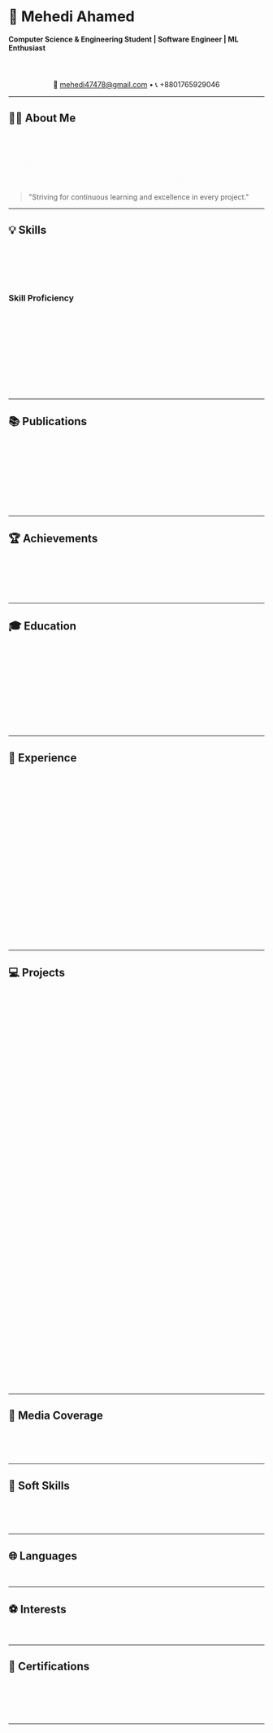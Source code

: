 # 👋 Mehedi Ahamed

**Computer Science & Engineering Student | Software Engineer | ML Enthusiast**

<p align="center" style="animation: fadeIn 1s ease-in;">
  <a href="https://mehediahamed.github.io/Portfolio/" style="text-decoration: none;">
    <img src="https://img.shields.io/badge/Portfolio-1f425f.svg?style=for-the-badge&logo=web&logoColor=white" alt="Portfolio" style="transition: transform 0.3s; margin: 5px;" onmouseover="this.style.transform='scale(1.1)'" onmouseout="this.style.transform='scale(1)'">
  </a>
  <a href="https://github.com/MehediAhamed" style="text-decoration: none;">
    <img src="https://img.shields.io/badge/GitHub-181717.svg?style=for-the-badge&logo=github&logoColor=white" alt="GitHub" style="transition: transform 0.3s; margin: 5px;" onmouseover="this.style.transform='scale(1.1)'" onmouseout="this.style.transform='scale(1)'">
  </a>
  <a href="https://leetcode.com/u/mehediahamed/" style="text-decoration: none;">
    <img src="https://img.shields.io/badge/LeetCode-FFA116.svg?style=for-the-badge&logo=leetcode&logoColor=black" alt="LeetCode" style="transition: transform 0.3s; margin: 5px;" onmouseover="this.style.transform='scale(1.1)'" onmouseout="this.style.transform='scale(1)'">
  </a>
  <a href="https://www.linkedin.com/in/mehedi-ahamed-17014b21a/" style="text-decoration: none;">
    <img src="https://img.shields.io/badge/LinkedIn-0077B5.svg?style=for-the-badge&logo=linkedin&logoColor=white" alt="LinkedIn" style="transition: transform 0.3s; margin: 5px;" onmouseover="this.style.transform='scale(1.1)'" onmouseout="this.style.transform='scale(1)'">
  </a>
</p>
<p align="center">
  📧 <a href="mailto:mehedi47478@gmail.com">mehedi47478@gmail.com</a> • 📞 +8801765929046
</p>

<style>
@keyframes fadeIn {
  0% { opacity: 0; transform: translateY(10px); }
  100% { opacity: 1; transform: translateY(0); }
}
</style>

---

## 🧑‍💻 About Me

<div style="animation: fadeIn 1s ease-in;">
I’m a **Computer Science & Engineering** undergraduate at the Islamic University of Technology, passionate about crafting innovative solutions through code. My expertise spans **Machine Learning**, **Computer Vision**, **Data Science**, **DevOps**, and **Backend Development**. I’m driven by a commitment to continuous learning and excellence in every project.
</div>

> "Striving for continuous learning and excellence in every project."

---

## 💡 Skills

<div style="display: flex; flex-wrap: wrap; gap: 10px; justify-content: center; animation: fadeIn 1.2s ease-in;">
  <img src="https://img.shields.io/badge/C-00599C?style=flat-square&logo=c&logoColor=white" alt="C" style="transition: transform 0.3s;" onmouseover="this.style.transform='scale(1.1)'" onmouseout="this.style.transform='scale(1)'">
  <img src="https://img.shields.io/badge/C++-00599C?style=flat-square&logo=c%2B%2B&logoColor=white" alt="C++" style="transition: transform 0.3s;" onmouseover="this.style.transform='scale(1.1)'" onmouseout="this.style.transform='scale(1)'">
  <img src="https://img.shields.io/badge/JavaScript-F7DF1E?style=flat-square&logo=javascript&logoColor=black" alt="JavaScript" style="transition: transform 0.3s;" onmouseover="this.style.transform='scale(1.1)'" onmouseout="this.style.transform='scale(1)'">
  <img src="https://img.shields.io/badge/Java-ED8B00?style=flat-square&logo=java&logoColor=white" alt="Java" style="transition: transform 0.3s;" onmouseover="this.style.transform='scale(1.1)'" onmouseout="this.style.transform='scale(1)'">
  <img src="https://img.shields.io/badge/Python-3776AB?style=flat-square&logo=python&logoColor=white" alt="Python" style="transition: transform 0.3s;" onmouseover="this.style.transform='scale(1.1)'" onmouseout="this.style.transform='scale(1)'">
  <img src="https://img.shields.io/badge/FastAPI-009688?style=flat-square&logo=fastapi&logoColor=white" alt="FastAPI" style="transition: transform 0.3s;" onmouseover="this.style.transform='scale(1.1)'" onmouseout="this.style.transform='scale(1)'">
  <img src="https://img.shields.io/badge/Django-092E20?style=flat-square&logo=django&logoColor=white" alt="Django" style="transition: transform 0.3s;" onmouseover="this.style.transform='scale(1.1)'" onmouseout="this.style.transform='scale(1)'">
  <img src="https://img.shields.io/badge/React-61DAFB?style=flat-square&logo=react&logoColor=black" alt="React" style="transition: transform 0.3s;" onmouseover="this.style.transform='scale(1.1)'" onmouseout="this.style.transform='scale(1)'">
  <img src="https://img.shields.io/badge/OpenCV-5C3EE8?style=flat-square&logo=opencv&logoColor=white" alt="OpenCV" style="transition: transform 0.3s;" onmouseover="this.style.transform='scale(1.1)'" onmouseout="this.style.transform='scale(1)'">
  <img src="https://img.shields.io/badge/PyTorch-EE4C2C?style=flat-square&logo=pytorch&logoColor=white" alt="PyTorch" style="transition: transform 0.3s;" onmouseover="this.style.transform='scale(1.1)'" onmouseout="this.style.transform='scale(1)'">
  <img src="https://img.shields.io/badge/TensorFlow-FF6F00?style=flat-square&logo=tensorflow&logoColor=white" alt="TensorFlow" style="transition: transform 0.3s;" onmouseover="this.style.transform='scale(1.1)'" onmouseout="this.style.transform='scale(1)'">
  <img src="https://img.shields.io/badge/MariaDB-003545?style=flat-square&logo=mariadb&logoColor=white" alt="MariaDB" style="transition: transform 0.3s;" onmouseover="this.style.transform='scale(1.1)'" onmouseout="this.style.transform='scale(1)'">
  <img src="https://img.shields.io/badge/MySQL-4479A1?style=flat-square&logo=mysql&logoColor=white" alt="MySQL" style="transition: transform 0.3s;" onmouseover="this.style.transform='scale(1.1)'" onmouseout="this.style.transform='scale(1)'">
  <img src="https://img.shields.io/badge/MongoDB-47A248?style=flat-square&logo=mongodb&logoColor=white" alt="MongoDB" style="transition: transform 0.3s;" onmouseover="this.style.transform='scale(1.1)'" onmouseout="this.style.transform='scale(1)'">
  <img src="https://img.shields.io/badge/Linux-FCC624?style=flat-square&logo=linux&logoColor=black" alt="Linux" style="transition: transform 0.3s;" onmouseover="this.style.transform='scale(1.1)'" onmouseout="this.style.transform='scale(1)'">
  <img src="https://img.shields.io/badge/Git-F05032?style=flat-square&logo=git&logoColor=white" alt="Git" style="transition: transform 0.3s;" onmouseover="this.style.transform='scale(1.1)'" onmouseout="this.style.transform='scale(1)'">
  <img src="https://img.shields.io/badge/Docker-2496ED?style=flat-square&logo=docker&logoColor=white" alt="Docker" style="transition: transform 0.3s;" onmouseover="this.style.transform='scale(1.1)'" onmouseout="this.style.transform='scale(1)'">
</div>

### Skill Proficiency
<div style="max-width: 500px; margin: auto; animation: fadeIn 1.4s ease-in;">
  <p>Python</p>
  <div style="background: #e0e0e0; border-radius: 5px; overflow: hidden;">
    <div style="width: 90%; background: #3776AB; height: 12px; animation: slide 2s ease-in-out;"></div>
  </div>
  <p>Machine Learning</p>
  <div style="background: #e0e0e0; border-radius: 5px; overflow: hidden;">
    <div style="width: 85%; background: #EE4C2C; height: 12px; animation: slide 2s ease-in-out;"></div>
  </div>
  <p>Backend Development</p>
  <div style="background: #e0e0e0; border-radius: 5px; overflow: hidden;">
    <div style="width: 80%; background: #009688; height: 12px; animation: slide 2s ease-in-out;"></div>
  </div>
</div>

<style>
@keyframes slide {
  0% { width: 0%; }
  100% { width: inherit; }
}
</style>

---

## 📚 Publications

<div style="animation: fadeIn 1.6s ease-in;">
- **Smart E-Commerce Shopping: Innovations, Challenges, and Future Trends**  
  *Published Journal Article*  
  [ResearchGate](#)

- **Performance Analysis of Few-Shot Learning Approaches for Bangla Handwritten Character and Digit Recognition**  
  *International Conference on Sustainable Technologies for Industry 5.0 (STI)*  
  [GitHub: SynergiProtoNet](https://github.com/MehediAhamed/SynergiProtoNet)
</div>

---

## 🏆 Achievements

<div style="animation: fadeIn 1.8s ease-in;">
- 🥇 **BrainStation23-Poridhi AI Hackathon**: 5th among 385 participants
- 🏅 **Inter-University Coding Competition**: 10th position
- 🏅 **CodeRush 1.0 Hackathon**: 10th position
- 🎓 **Government Scholarship**: Talent pool scholarships in public exams
</div>

---

## 🎓 Education

<div style="animation: fadeIn 2s ease-in;">
- **B.Sc. in Computer Science and Engineering**  
  Islamic University of Technology, Gazipur, Bangladesh  
  *July 2021–Present* | CGPA: 3.83/4.00

- **Higher Secondary School Certificate**  
  Notre Dame College, Dhaka, Bangladesh  
  *Dec 2020* | GPA: 5.00/5.00

- **Secondary School Certificate**  
  St. Joseph Higher Secondary School, Dhaka, Bangladesh  
  *Apr 2018* | GPA: 5.00/5.00
</div>

---

## 💼 Experience

<div style="animation: fadeIn 2.2s ease-in;">
### Junior Software Engineer  
**Orange Business Development Limited** | *Sep 2024–Present* | Dhaka, Bangladesh  
- Designed backend systems and implemented APIs.  
- Developed Machine Learning models for real-world applications.  
- Managed cloud hosting solutions.

### Machine Learning Intern  
**Orange Business Development Limited** | *Jun 2024–Aug 2024* | Dhaka, Bangladesh  
- Enhanced Bangla chatbot for NCTB website using NLP and Explainable AI.  
- Contributed to multimodal chatbot and face recognition features.

### Call Center Agent  
**ProLeads BPO** | *Jan 2023–Mar 2023* | Dhaka, Bangladesh  
- Handled US customer queries and promoted medicinal products.
</div>

---

## 💻 Projects

<div style="animation: fadeIn 2.4s ease-in;">
- **Next Gen AI Ecommerce**  
  *React, Node.js, PostgreSQL, PyTorch, FastAPI* | *Apr 2025*  
  AI-powered e-commerce platform with image search, semantic text search, virtual try-on, and chatbot.  
  **Event**: BrainStation23-Poridhi AI Hackathon (5th Place)

- **SynergiProtoNet**  
  *PyTorch, FastAPI* | *Dec 2024*  
  Novel few-shot learning model for Bangla handwritten character recognition.  
  **Conference**: Sustainable Technologies for Industry 5.0  
  [GitHub](https://github.com/MehediAhamed/SynergiProtoNet)

- **Moushum**  
  *React, Node.js, MariaDB, TensorFlow* | *Jun 2024*  
  Bengali-support platform with plant disease detection and video meeting features.

- **Delicacy**  
  *JavaFX, Java, PlanetScale* | *Dec 2022*  
  Online food ordering system with real-time delivery and payment features.  
  **Event**: International Rover Challenge 2024 (Best result from Bangladesh)

- **Kenakata Online Shop**  
  *Java, Spring Boot, MariaDB* | *Jul 2022*  
  MVC-based online shopping platform.  
  **Event**: Therap Java Fest

- **Quick Resume**  
  *EJS, Node.js, SQL* | *Nov 2023*  
  Automated resume generation tool.  
  **Event**: CodeRush 1.0 (10th Place)

- **MyFoeMyX**  
  *HTML, JavaScript* | *Sep 2023*  
  Interactive gaming website.  
  **Event**: Gamejam BUET CSE Fest 2023

- **Edu-Connect**  
  *Django, JavaScript, Python, SQLite* | *Mar 2024*  
  Classroom management system with automated attendance and RFID IoT.

- **ROSArucoService**  
  *OpenCV, ROS, Linux* | *Mar 2023*  
  Robot Operating System package for ArUco detection.
</div>

---

## 📰 Media Coverage

<div style="animation: fadeIn 2.6s ease-in;">
- **International Rover Challenge 2024**: Featured in [Daily Star](#), [The Financial Express](#), [Protidiner Bangladesh](#), [Kalbela](#)  
- **European Rover Challenge 2023**: Featured in [Kaler Kantho](#), [Daily Star](#)
</div>

---

## 🤝 Soft Skills

<div style="animation: fadeIn 2.8s ease-in;">
- **Leadership**: Led Project Altair (Software Sub Team) and Datathon 3.0.  
- **Volunteering**: Technical Executive at IUT Computer Society, Josephite Debating Club.
</div>

---

## 🌐 Languages

<div style="animation: fadeIn 3s ease-in;">
Fluent in **English** and **Bengali** (written and verbal).
</div>

---

## ⚽ Interests

<div style="animation: fadeIn 3.2s ease-in;">
Football • Cricket
</div>

---

## 📜 Certifications

<div style="animation: fadeIn 3.4s ease-in;">
- [Introduction to DevOps](assets/cetificates/Mehedi%20Ahamed-DevOps.png)
- [Development with Flutter](assets/cetificates/flutter-workshop.png)
- [PepsiCo - Advanced Software Engineering Job Simulation](#)
- [Robotics Engineer](#)
</div>

---

<p align="center" style="animation: fadeIn 3.6s ease-in;">
  <img src="https://github-readme-stats.vercel.app/api?username=MehediAhamed&show_icons=true&theme=radical" alt="GitHub Stats" style="max-width: 100%; transition: transform 0.3s;" onmouseover="this.style.transform='scale(1.05)'" onmouseout="this.style.transform='scale(1)'">
</p>
